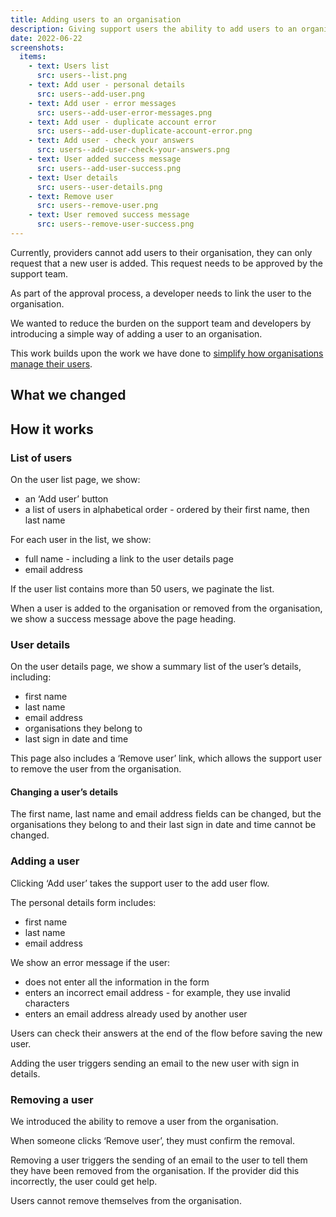 ```yaml
---
title: Adding users to an organisation
description: Giving support users the ability to add users to an organisation
date: 2022-06-22
screenshots:
  items:
    - text: Users list
      src: users--list.png
    - text: Add user - personal details
      src: users--add-user.png
    - text: Add user - error messages
      src: users--add-user-error-messages.png
    - text: Add user - duplicate account error
      src: users--add-user-duplicate-account-error.png
    - text: Add user - check your answers
      src: users--add-user-check-your-answers.png
    - text: User added success message
      src: users--add-user-success.png
    - text: User details
      src: users--user-details.png
    - text: Remove user
      src: users--remove-user.png
    - text: User removed success message
      src: users--remove-user-success.png
---
```


Currently, providers cannot add users to their organisation, they can only request that a new user is added. This request needs to be approved by the support team.

As part of the approval process, a developer needs to link the user to the organisation.

We wanted to reduce the burden on the support team and developers by introducing a simple way of adding a user to an organisation.

This work builds upon the work we have done to [simplify how organisations manage their users](/publish-teacher-training-courses/simplifying-how-organisations-manage-users/).

## What we changed


## How it works

### List of users

On the user list page, we show:

- an ‘Add user’ button
- a list of users in alphabetical order - ordered by their first name, then last name

For each user in the list, we show:

- full name - including a link to the user details page
- email address

If the user list contains more than 50 users, we paginate the list.

When a user is added to the organisation or removed from the organisation, we show a success message above the page heading.

### User details

On the user details page, we show a summary list of the user’s details, including:

- first name
- last name
- email address
- organisations they belong to
- last sign in date and time

This page also includes a ‘Remove user’ link, which allows the support user to remove the user from the organisation.

#### Changing a user’s details

The first name, last name and email address fields can be changed, but the organisations they belong to and their last sign in date and time cannot be changed.
### Adding a user

Clicking ‘Add user’ takes the support user to the add user flow.

The personal details form includes:

- first name
- last name
- email address

We show an error message if the user:

- does not enter all the information in the form
- enters an incorrect email address - for example, they use invalid characters
- enters an email address already used by another user

Users can check their answers at the end of the flow before saving the new user.

Adding the user triggers sending an email to the new user with sign in details.

### Removing a user

We introduced the ability to remove a user from the organisation.

When someone clicks ‘Remove user’, they must confirm the removal.

Removing a user triggers the sending of an email to the user to tell them they have been removed from the organisation. If the provider did this incorrectly, the user could get help.

Users cannot remove themselves from the organisation.
